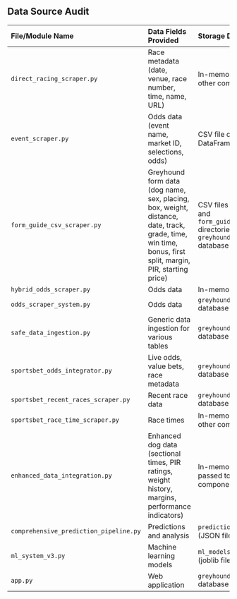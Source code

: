## Data Source Audit

| File/Module Name | Data Fields Provided | Storage Destination | Downstream Dependencies | FastTrack Overlap |
| :--- | :--- | :--- | :--- | :--- |
| `direct_racing_scraper.py` | Race metadata (date, venue, race number, time, name, URL) | In-memory list, passed to other components | `app.py` (for displaying today's races) | Yes |
| `event_scraper.py` | Odds data (event name, market ID, selections, odds) | CSV file or in-memory DataFrame | `hybrid_odds_scraper.py` | Yes |
| `form_guide_csv_scraper.py` | Greyhound form data (dog name, sex, placing, box, weight, distance, date, track, grade, time, win time, bonus, first split, margin, PIR, starting price) | CSV files in `unprocessed` and `form_guides/downloaded` directories, `greyhound_racing.db` database | `comprehensive_prediction_pipeline.py` | Yes |
| `hybrid_odds_scraper.py` | Odds data | In-memory DataFrame | `app.py` | Yes |
| `odds_scraper_system.py` | Odds data | `greyhound_racing_data.db` database | `app.py` | Yes |
| `safe_data_ingestion.py` | Generic data ingestion for various tables | `greyhound_racing_data.db` database | `app.py` | No |
| `sportsbet_odds_integrator.py` | Live odds, value bets, race metadata | `greyhound_racing_data.db` database | `app.py` | Yes |
| `sportsbet_recent_races_scraper.py` | Recent race data | `greyhound_racing_data.db` database | `app.py` | Yes |
| `sportsbet_race_time_scraper.py` | Race times | In-memory list, passed to other components | `comprehensive_prediction_pipeline.py` | Yes |
| `enhanced_data_integration.py` | Enhanced dog data (sectional times, PIR ratings, weight history, margins, performance indicators) | In-memory dictionary, passed to other components | `comprehensive_prediction_pipeline.py` | No |
| `comprehensive_prediction_pipeline.py` | Predictions and analysis | `predictions` directory (JSON files) | `app.py` | No |
| `ml_system_v3.py` | Machine learning models | `ml_models_v3` directory (joblib files) | `comprehensive_prediction_pipeline.py` | No |
| `app.py` | Web application | `greyhound_racing_data.db` database | None | No |

